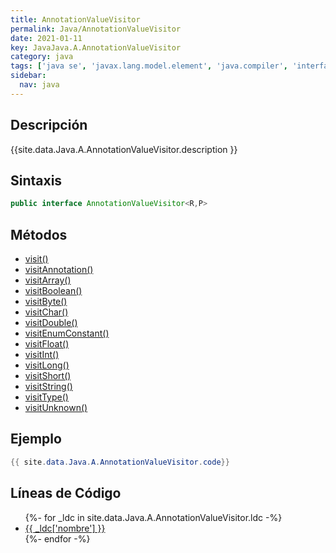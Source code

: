 ```yaml
---
title: AnnotationValueVisitor
permalink: Java/AnnotationValueVisitor
date: 2021-01-11
key: JavaJava.A.AnnotationValueVisitor
category: java
tags: ['java se', 'javax.lang.model.element', 'java.compiler', 'interface java', 'Java 1.6']
sidebar: 
  nav: java
---
```


## Descripción
{{site.data.Java.A.AnnotationValueVisitor.description }}

## Sintaxis
~~~java
public interface AnnotationValueVisitor<R,P>
~~~

## Métodos
* [visit()](/Java/AnnotationValueVisitor/visit)
* [visitAnnotation()](/Java/AnnotationValueVisitor/visitAnnotation)
* [visitArray()](/Java/AnnotationValueVisitor/visitArray)
* [visitBoolean()](/Java/AnnotationValueVisitor/visitBoolean)
* [visitByte()](/Java/AnnotationValueVisitor/visitByte)
* [visitChar()](/Java/AnnotationValueVisitor/visitChar)
* [visitDouble()](/Java/AnnotationValueVisitor/visitDouble)
* [visitEnumConstant()](/Java/AnnotationValueVisitor/visitEnumConstant)
* [visitFloat()](/Java/AnnotationValueVisitor/visitFloat)
* [visitInt()](/Java/AnnotationValueVisitor/visitInt)
* [visitLong()](/Java/AnnotationValueVisitor/visitLong)
* [visitShort()](/Java/AnnotationValueVisitor/visitShort)
* [visitString()](/Java/AnnotationValueVisitor/visitString)
* [visitType()](/Java/AnnotationValueVisitor/visitType)
* [visitUnknown()](/Java/AnnotationValueVisitor/visitUnknown)

## Ejemplo
~~~java
{{ site.data.Java.A.AnnotationValueVisitor.code}}
~~~

## Líneas de Código
<ul>
{%- for _ldc in site.data.Java.A.AnnotationValueVisitor.ldc -%}
   <li>
       <a href="{{_ldc['url'] }}">{{ _ldc['nombre'] }}</a>
   </li>
{%- endfor -%}
</ul>
